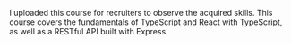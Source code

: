 I uploaded this course for recruiters to observe the acquired skills. This course covers the fundamentals of TypeScript and React with TypeScript, as well as a RESTful API built with Express.
